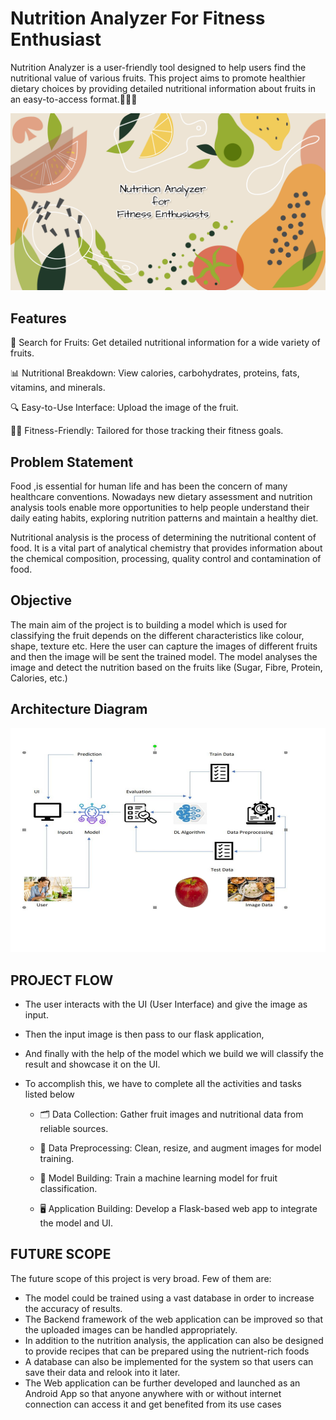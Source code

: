 
# Nutrition Analyzer For Fitness Enthusiast

Nutrition Analyzer is a user-friendly tool designed to help users find the nutritional value of various fruits. This project aims to promote healthier dietary choices by providing detailed nutritional information about fruits in an easy-to-access format.🍎🍌🥝

![Logo](banner.png)

## Features

🌟 Search for Fruits: Get detailed nutritional information for a wide variety of fruits.

📊 Nutritional Breakdown: View calories, carbohydrates, proteins, fats, vitamins, and minerals.

🔍 Easy-to-Use Interface: Upload the image of the fruit.

🏋️‍♀️ Fitness-Friendly: Tailored for those tracking their fitness goals.

## Problem Statement
Food ,is essential for human life and has been the concern of many healthcare conventions. Nowadays new dietary assessment and nutrition analysis tools enable more opportunities to help people understand their daily eating habits, exploring nutrition patterns and maintain a healthy diet.

Nutritional analysis is the process of determining the nutritional content of food. It is a vital part of analytical chemistry that provides information about the chemical composition, processing, quality control and contamination of food.

## Objective
The main aim of the project is to building a model which is used for classifying the fruit depends on the different characteristics like colour, shape, texture etc. 
Here the user can capture the images of different fruits and then the image will be sent 
the trained model. 
The model analyses the image and detect the nutrition based on the fruits 
like (Sugar, Fibre, Protein, Calories, etc.)

## Architecture Diagram

![Logo](ArchitectureDiagram.png)


## PROJECT FLOW
 -  The user interacts with the UI (User Interface) and give the image as input.
 -  Then the input image is then pass to our flask application,
 - And finally with the help of the model which we build we will classify the
result and showcase it on the UI.
 - To accomplish this, we have to complete all the activities and tasks listed
below

   * 🗂️ Data Collection: Gather fruit images and nutritional data from reliable sources.

   * 🧹 Data Preprocessing: Clean, resize, and augment images for model training.

   * 🤖 Model Building: Train a machine learning model for fruit classification.

   *  🖥️ Application Building: Develop a Flask-based web app to integrate the model and UI.
  
 ## FUTURE SCOPE
The future scope of this project is very broad. Few of them are:
  - The model could be trained using a vast database in order to increase the accuracy of results.
  - The Backend framework of the web application can be improved so that the uploaded images can be handled appropriately.
  - In addition to the nutrition analysis, the application can also be designed to provide recipes that can be prepared using the nutrient-rich foods
  - A database can also be implemented for the system so that users can save their data and relook into it later.
  - The Web application can be further developed and launched as an Android App so that anyone anywhere with or without internet connection can access it and get benefited from its use cases

